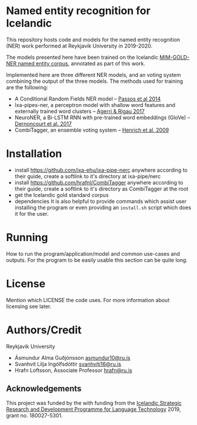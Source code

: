 # Named entity recognition for Icelandic
This repository hosts code and models for the named entity recognition (NER) work performed at Reykjavik University in 2019-2020.

The models presented here have been trained on the Icelandic [MIM-GOLD-NER named entity corpus](http://www.malfong.is/index.php?lang=en&pg=mim_gold_ner), annotated as part of this work.

Implemented here are three different NER models, and an voting system combining the output of the three models. The methods used for training are the following:
* A Conditional Random Fields NER model – [Passos et al 2014](https://www.aclweb.org/anthology/W14-1609.pdf)
* Ixa-pipes-ner, a perceptron model with shallow word features and externally trained word clusters – [Agerri & Rigau 2017](https://arxiv.org/pdf/1701.09123.pdf)
* NeuroNER, a Bi-LSTM RNN with pre-trained word embeddings (GloVe) – [Dernoncourt et al. 2017](https://arxiv.org/pdf/1705.05487.pdf)
* CombiTagger, an ensemble voting system – [Henrich et al. 2009](https://www.ru.is/faculty/hrafn/papers/ctagger.pdf)


<!-- # Table of Contents
[Easy to use TOC generator](https://ecotrust-canada.github.io/markdown-toc/) -->
 
# Installation
* install https://github.com/ixa-ehu/ixa-pipe-nerc anywhere according to their guide, create a softlink to it's directory at ixa-pipe/nerc
* install https://github.com/hrafnl/CombiTagger anywhere according to their guide, create a softlink to it's directory as CombiTagger at the root
* get the Icelandic gold standard corpus
* dependencies
It is also helpful to provide commands which assist user installing the program or even providing an `install.sh` script which does it for the user.

# Running
How to run the program/application/model and common use-cases and outputs.
For the program to be easily usable this section can be quite long.

<!--  ## API reference (Optional)
If lengthy, this should be a separate document placed as HTML into the `docs/` folder. For more inforation see `documentation` -->

# License
Mention which LICENSE the code uses. For more information about licensing see later.

# Authors/Credit
Reykjavik University
* Ásmundur Alma Guðjónsson <asmundur10@ru.is>
* Svanhvít Lilja Ingólfsdóttir <svanhviti16@ru.is>
* Hrafn Loftsson, Associate Professor <hrafn@ru.is>

## Acknowledgements
This project was funded by the with funding from the [Icelandic Strategic Research and Development Programme for Language Technology](https://www.rannis.is/sjodir/rannsoknir/markaaetlun-i-tungu-og-taekni/) 2019, grant no. 180027-5301.

<!-- # Contribution guidelines (Optional)
Explain how people can contribute to this repository. This can also link to a separate Developer reference
* how to contribute
* creating issues
* where to get data
* testing -->

<!-- ## Description of folder structure (Optional) -->

<!--  # Changelog/Versions (Optional) -->

<!-- # Papers/References (Optional)
You would have a citation snippet here as a code block -->
